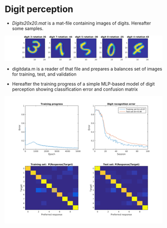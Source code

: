 # Digit perception

- *Digits20x20.mat* is a mat-file containing images of digits. Hereafter some samples.


![sample digits](sample_digits.png)

- digitdata.m is a reader of that file and prepares a balances set of images for training, test, and validation

- Hereafter the training progress of a simple MLP-based model of digit perception showing classification error and confusion matrix

![sample training](sample_training.png)
